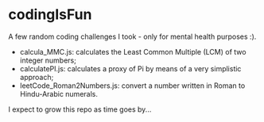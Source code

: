 # codingIsFun
A few random coding challenges I took - only for mental health purposes :).

- calcula_MMC.js: calculates the Least Common Multiple (LCM) of two integer numbers;
- calculatePI.js: calculates a proxy of Pi by means of a very simplistic approach;
- leetCode_Roman2Numbers.js: convert a number written in Roman to Hindu-Arabic numerals.

I expect to grow this repo as time goes by...